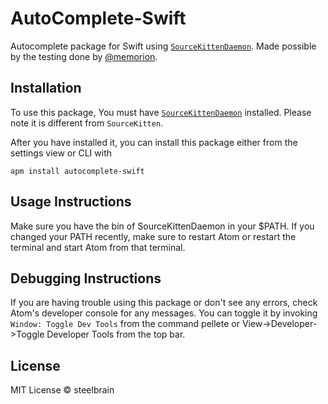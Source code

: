 AutoComplete-Swift
==================

Autocomplete package for Swift using [`SourceKittenDaemon`][]. Made possible by the testing done by [@memorion](https://github.com/memorion).

## Installation

To use this package, You must have [`SourceKittenDaemon`][] installed. Please note it is different from `SourceKitten`.

After you have installed it, you can install this package either from the settings view or CLI with

```
apm install autocomplete-swift
```

## Usage Instructions

Make sure you have the bin of SourceKittenDaemon in your $PATH. If you changed your PATH recently, make sure to restart Atom or restart the terminal and start Atom from that terminal.

## Debugging Instructions

If you are having trouble using this package or don't see any errors, check Atom's developer console for any messages. You can toggle it by invoking `Window: Toggle Dev Tools` from the command pellete or View->Developer->Toggle Developer Tools from the top bar.


## License

MIT License © steelbrain

[`SourceKittenDaemon`]:https://github.com/terhechte/SourceKittenDaemon#building--installation
